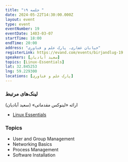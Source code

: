 ```yaml
---
title: "جلسه ۱۹ "
date: 2024-05-22T14:30:00.000Z
layout: event
type: event
eventNumber: 19
eventDate: 1403-03-07
startTime: 18:00
endTime: 20:00
address: "خیابان غفاری، پارک علم و فناوری"
registerLink: https://evand.com/events/birjandlug-19
speakers: [سعید آبادیان]
topics: [Linux-Essentials]
lat: 32.845253
lng: 59.229300
locations: [پارک علم و فناوری]
---
```


### لینک‌های مرتبط

ارائه «لینوکس مقدماتی» (سعید آبادیان)

- [Linux Essentials](https://learning.lpi.org/pdfstore/LPI-Learning-Material-010-160-de.pdf)
### Topics
- User and Group Management
- Networking Basics
- Process Management
- Software Installation
